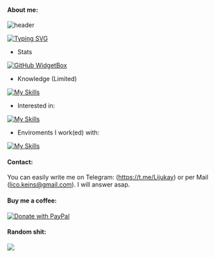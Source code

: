 #### About me:

![header](https://capsule-render.vercel.app/api?type=waving&color=6EF77B&height=300&section=header&text=I%20am%20Lijukay&desc=Welcome%20to%20my%20profile&descAlignY=70&fontSize=90)

[![Typing SVG](https://readme-typing-svg.demolab.com?font=Fira+Code&pause=1000&color=6EF77B&width=435&lines=18+years+old;From+Germany;App+Development)](https://git.io/typing-svg)

- Stats

[![GitHub WidgetBox](https://github-widgetbox.vercel.app/api/profile?username=Lijukay&data=followers,repositories,stars,commits&theme=viridescent)](https://github.com/Jurredr/github-widgetbox)

- Knowledge (Limited)

[![My Skills](https://skillicons.dev/icons?i=java)](https://skillicons.dev)

- Interested in:

[![My Skills](https://skillicons.dev/icons?i=html,css,kotlin)](https://skillicons.dev)

- Enviroments I work(ed) with:

[![My Skills](https://skillicons.dev/icons?i=androidstudio,eclipse,idea)](https://skillicons.dev)

#### Contact:

You can easily write me on Telegram: (https://t.me/Lijukay) or per Mail (lico.keins@gmail.com). I will answer asap.

#### Buy me a coffee:

[![Donate with PayPal](https://raw.githubusercontent.com/stefan-niedermann/paypal-donate-button/master/paypal-donate-button.png)](https://www.paypal.me/Lijukay)

#### Random shit:

![](https://github-readme-stats.vercel.app/api/top-langs/?username=Lijukay&layout=compact&bg_color=ffffff00&text_color=888888&hide_border=true&hide_title=false)
